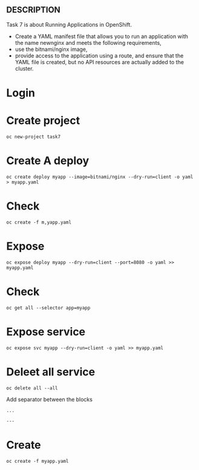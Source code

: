 DESCRIPTION
---
Task 7 is about Running Applications in OpenShift.
- Create a YAML manifest file that allows you to run an application with the name newnginx and meets the following requirements,
- use the bitnami/nginx image,
- provide access to the application using a route, and ensure that the YAML file is created, but no API resources are actually added to the cluster.

# Login 


# Create project 

```
oc new-project task7
```

# Create A deploy 

```
oc create deploy myapp --image=bitnami/nginx --dry-run=client -o yaml > myapp.yaml
```

# Check 

```
oc create -f m,yapp.yaml
```

# Expose

```
oc expose deploy myapp --dry-run=client --port=8080 -o yaml >> myapp.yaml
```

# Check 

```
oc get all --selector app=myapp
```

# Expose service 

```
oc expose svc myapp --dry-run=client -o yaml >> myapp.yaml
```

# Deleet all service 

```
oc delete all --all
```
Add separator between the blocks 
```
...

---
```
# Create 

```
oc create -f myapp.yaml
```

